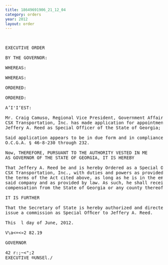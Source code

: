 ```yaml
---
title: 18649691906_21_12_04
category: orders
year: 2012
layout: order
---
```


<pre> 

EXECUTIVE ORDER

BY THE GOVERNOR:

WHEREAS:

WHEREAS:

ORDERED:

ORDERED:

A’I'I‘EST:

Mr. Craig Camuso, Regional Vice President, Government Affairs of
CSX Transportation, Inc. has made application for appointment of
Jeffery A. Reed as Special Officer of the State of Georgia; and

Said application appears to be in due form and in compliance with
O.C.G.A. § 46-8-230 through 232.

Now, THEREFORE, PURSUANT TO THE AUTHORITY VESTED IN ME
AS GOVERNOR OF THE STATE OF GEORGIA, IT IS HEREBY

That Jeffery A. Reed be and is hereby Ordered as a Special Officer,
CSX Transportation, Inc., with duties and powers as provided by
the terms of the Act cited above, as long as he is in the employ of
said company and as provided by law. As such, he shall receive no
compensation from the State of Georgia or any county thereof.

IT IS FURTHER

That the Secretary of State is hereby authorized and directed to
issue a commission as Special Ofﬁcer to Jeffery A. Reed.

This  l day of June, 2012.

V\a<=<»2 82.19

GOVERNOR

42 r:;~<";2
EXECUTIVE ®UNSEl./

</pre>
